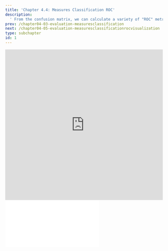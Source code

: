 ```yaml
---
title: 'Chapter 4.4: Measures Classification ROC'
description:
  ' From the confusion matrix, we can calculate a variety of "ROC" metrics. Among others, we will explain true positive rate, negative predictive value and the F1-Measure.'
prev: /chapter04-03-evaluation-measuresclassification
next: /chapter04-05-evaluation-measuresclassificationrocvisualization
type: subchapter
id: 1
---
```


<exercise id="1" title="Video Lecture">

<iframe width="100%" height="480" src="https://www.youtube.com/embed/BH4oCliBzZI" frameborder="0" allow="accelerometer; autoplay; encrypted-media; gyroscope; picture-in-picture" allowfullscreen></iframe>

</exercise>

<exercise id="2" title="Slides">

<object data="pdfs/4/slides-evaluation-measures-classification-roc.pdf" type="application/pdf" style="width:100%;height:480px">
    <embed src="pdfs/4/slides-evaluation-measures-classification-roc.pdf" type="application/pdf" />
</object>

</exercise>
